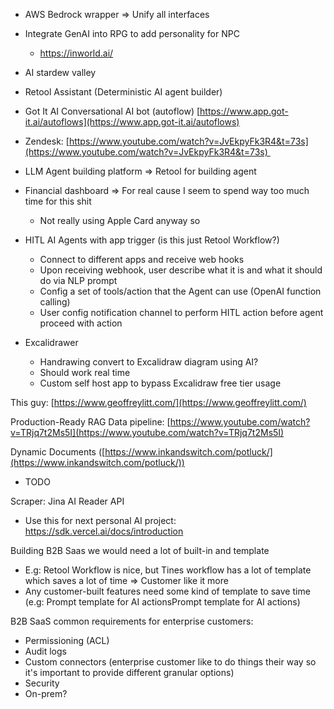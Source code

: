 - AWS Bedrock wrapper => Unify all interfaces
- Integrate GenAI into RPG to add personality for NPC
	- https://inworld.ai/
- AI stardew valley

- Retool Assistant (Deterministic AI agent builder)

- Got It AI Conversational AI bot (autoflow) [https://www.app.got-it.ai/autoflows](https://www.app.got-it.ai/autoflows)
- Zendesk: [https://www.youtube.com/watch?v=JvEkpyFk3R4&t=73s](https://www.youtube.com/watch?v=JvEkpyFk3R4&t=73s) 
- LLM Agent building platform => Retool for building agent

- Financial dashboard => For real cause I seem to spend way too much time for this shit
	- Not really using Apple Card anyway so 

- HITL AI Agents with app trigger (is this just Retool Workflow?) 
	- Connect to different apps and receive web hooks
	- Upon receiving webhook, user describe what it is and what it should do via NLP prompt
	- Config a set of tools/action that the Agent can use (OpenAI function calling)
	- User config notification channel to perform HITL action before agent proceed with action

- Excalidrawer
	- Handrawing convert to Excalidraw diagram using AI?
	- Should work real time
	- Custom self host app to bypass Excalidraw free tier usage

This guy: [https://www.geoffreylitt.com/](https://www.geoffreylitt.com/)

Production-Ready RAG Data pipeline: [https://www.youtube.com/watch?v=TRjq7t2Ms5I](https://www.youtube.com/watch?v=TRjq7t2Ms5I)

Dynamic Documents ([https://www.inkandswitch.com/potluck/](https://www.inkandswitch.com/potluck/))
- TODO

Scraper: Jina AI Reader API
- Use this for next personal AI project: https://sdk.vercel.ai/docs/introduction


Building B2B Saas we would need a lot of built-in and template
- E.g: Retool Workflow is nice, but Tines workflow has a lot of template which saves a lot of time => Customer like it more
- Any customer-built features need some kind of template to save time (e.g: Prompt template for AI actionsPrompt template for AI actions)

B2B SaaS common requirements for enterprise customers:
- Permissioning (ACL)
- Audit logs
- Custom connectors (enterprise customer like to do things their way so it's important to provide different granular options)
- Security
- On-prem?